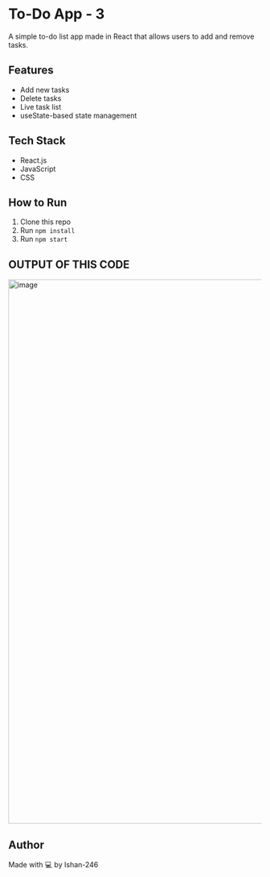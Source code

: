 # To-Do App - 3

A simple to-do list app made in React that allows users to add and remove tasks.

##  Features
- Add new tasks
- Delete tasks
- Live task list
- useState-based state management

##  Tech Stack
- React.js
- JavaScript
- CSS

## How to Run
1. Clone this repo
2. Run `npm install`
3. Run `npm start`


## OUTPUT OF THIS CODE 

<img width="1920" height="1080" alt="image" src="https://github.com/user-attachments/assets/ac15ec0d-8f58-4ea0-b23a-cb417d9a249d" />




##  Author
Made with 💻 by Ishan-246
